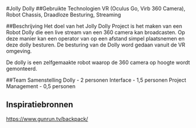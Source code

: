 #Jolly Dolly
##Gebruikte Technologien
VR (Oculus Go, Virb 360 Camera), Robot Chassis, Draadloze Besturing, Streaming

##Beschrijving
Het doel van het Jolly Dolly Project is het maken van een Robot Dolly die een
live stream van een 360 camera kan broadcasten. Op deze manier kan een operator
van op een afstand simpel plaatsnemen en deze dolly besturen. De besturing van
de Dolly word gedaan vanuit de VR omgeving.

De dolly is een zelfgemaakte robot waarop de 360 camera op hoogte wordt
gemonteerd.


##Team Samenstelling
Dolly - 2 personen
Interface - 1,5 personen
Project Management - 0,5 personen

## Inspiratiebronnen
https://www.gunrun.tv/backpack/
